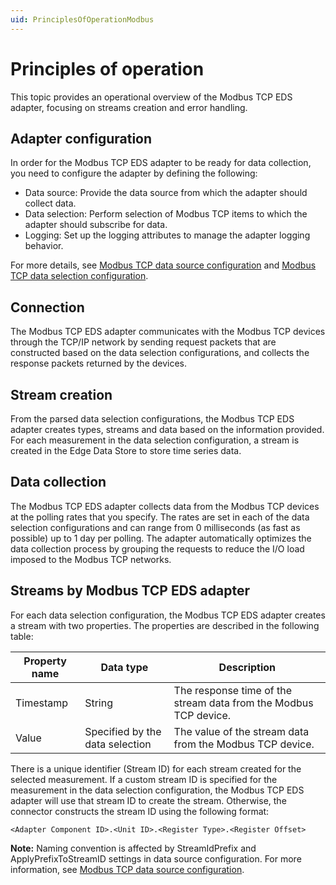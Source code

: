 ```yaml
---
uid: PrinciplesOfOperationModbus
---
```


# Principles of operation
This topic provides an operational overview of the Modbus TCP EDS adapter, focusing on streams creation and error handling. 

## Adapter configuration
In order for the Modbus TCP EDS adapter to be ready for data collection, you need to configure the adapter by defining the following:

- Data source: Provide the data source from which the adapter should collect data.
- Data selection: Perform selection of Modbus TCP items to which the adapter should subscribe for data.
- Logging: Set up the logging attributes to manage the adapter logging behavior.

For more details, see [Modbus TCP data source configuration](xref:ModbusTCPDataSourceConfiguration) and [Modbus TCP data selection configuration](xref:ModbusTCPDataSelectionConfiguration).

## Connection
The Modbus TCP EDS adapter communicates with the Modbus TCP devices through the TCP/IP network by sending request packets that are constructed based on the data selection configurations, and collects the response packets returned by the devices. 

## Stream creation
From the parsed data selection configurations, the Modbus TCP EDS adapter creates types, streams and data based on the information provided. For each measurement in the data selection configuration, a stream is created in the Edge Data Store to store time series data.

## Data collection
The Modbus TCP EDS adapter collects data from the Modbus TCP devices at the polling rates that you specify. The rates are set in each of the data selection configurations and can range from 0 milliseconds (as fast as possible) up to 1 day per polling. The adapter automatically optimizes the data collection process by grouping the requests to reduce the I/O load imposed to the Modbus TCP networks.

## Streams by Modbus TCP EDS adapter
For each data selection configuration, the Modbus TCP EDS adapter creates a stream with two properties. The properties are described in the following table:

| Property name | Data type | Description |
|---------------|-----------|-------------|
| Timestamp     | String    | The response time of the stream data from the Modbus TCP device. |
| Value         | Specified by the data selection | The value of the stream data from the Modbus TCP device. | 

There is a unique identifier (Stream ID) for each stream created for the selected measurement. If a custom stream ID is specified for the measurement in the data selection configuration, the Modbus TCP EDS adapter will use that stream ID to create the stream. Otherwise, the connector constructs the stream ID using the following format: 
```
<Adapter Component ID>.<Unit ID>.<Register Type>.<Register Offset> 
```
**Note:** Naming convention is affected by StreamIdPrefix and ApplyPrefixToStreamID settings in data source configuration. For more information, see [Modbus TCP data source configuration](xref:ModbusTCPDataSourceConfiguration).
